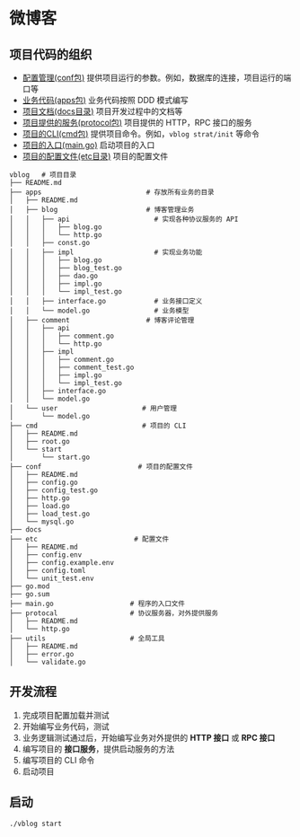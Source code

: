 # 微博客

## 项目代码的组织

+ [配置管理(conf包)](./conf/README.md) 提供项目运行的参数。例如，数据库的连接，项目运行的端口等
+ [业务代码(apps包)](./apps/README.md) 业务代码按照 DDD 模式编写
+ [项目文档(docs目录)](./docs/README.md) 项目开发过程中的文档等
+ [项目提供的服务(protocol包)](./protocal/README.md) 项目提供的 HTTP，RPC 接口的服务
+ [项目的CLI(cmd包)](./cmd/README.md) 提供项目命令。例如，`vblog strat/init` 等命令
+ [项目的入口(main.go)](./main.go) 启动项目的入口
+ [项目的配置文件(etc目录)](./etc/README.md) 项目的配置文件

```shell
vblog   # 项目目录
├── README.md
├── apps                          # 存放所有业务的目录
│   ├── README.md
│   ├── blog                      # 博客管理业务
│   │   ├── api                     # 实现各种协议服务的 API
│   │   │   ├── blog.go
│   │   │   └── http.go
│   │   ├── const.go
│   │   ├── impl                    # 实现业务功能
│   │   │   ├── blog.go
│   │   │   ├── blog_test.go
│   │   │   ├── dao.go
│   │   │   ├── impl.go
│   │   │   └── impl_test.go
│   │   ├── interface.go            # 业务接口定义
│   │   └── model.go                # 业务模型
│   ├── comment                   # 博客评论管理
│   │   ├── api
│   │   │   ├── comment.go
│   │   │   └── http.go
│   │   ├── impl
│   │   │   ├── comment.go
│   │   │   ├── comment_test.go
│   │   │   ├── impl.go
│   │   │   └── impl_test.go
│   │   ├── interface.go
│   │   └── model.go
│   └── user                     # 用户管理
│       └── model.go
├── cmd                          # 项目的 CLI
│   ├── README.md
│   ├── root.go
│   └── start
│       └── start.go
├── conf                        # 项目的配置文件
│   ├── README.md
│   ├── config.go
│   ├── config_test.go
│   ├── http.go
│   ├── load.go
│   ├── load_test.go
│   └── mysql.go
├── docs
├── etc                        # 配置文件
│   ├── README.md
│   ├── config.env
│   ├── config.example.env
│   ├── config.toml
│   └── unit_test.env
├── go.mod
├── go.sum
├── main.go                   # 程序的入口文件
├── protocal                  # 协议服务器，对外提供服务
│   ├── README.md
│   └── http.go
├── utils                     # 全局工具
│   ├── README.md
│   ├── error.go
│   └── validate.go
```

## 开发流程

1. 完成项目配置加载并测试 
2. 开始编写业务代码，测试 
3. 业务逻辑测试通过后，开始编写业务对外提供的 **HTTP 接口** 或 **RPC 接口**
4. 编写项目的 **接口服务**，提供启动服务的方法
5. 编写项目的 CLI 命令
6. 启动项目

## 启动

```shell
./vblog start
```

